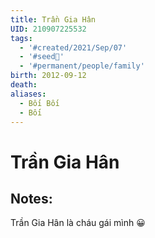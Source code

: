 ```yaml
---
title: Trần Gia Hân
UID: 210907225532
tags:
  - '#created/2021/Sep/07'
  - '#seed🥜'
  - '#permanent/people/family'
birth: 2012-09-12
death: 
aliases:
  - Bối Bối
  - Bối
---
```

# Trần Gia Hân

## Notes:
Trần Gia Hân là cháu gái mình 😀

